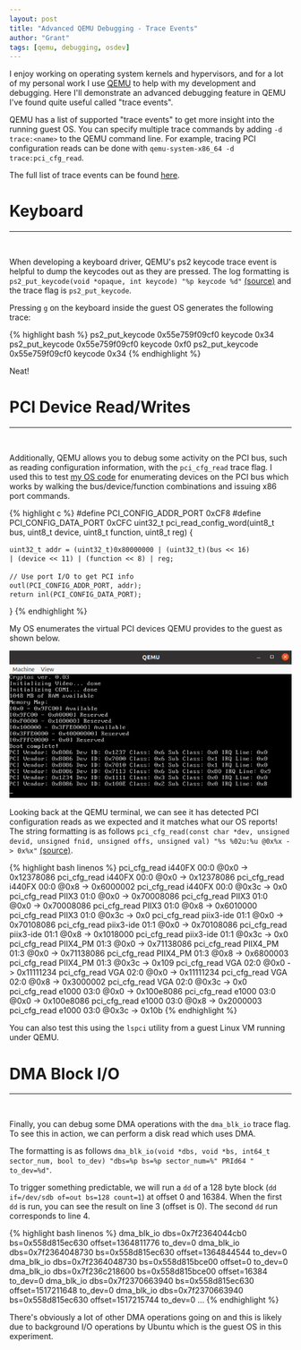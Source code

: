 ```yaml
---
layout: post
title: "Advanced QEMU Debugging - Trace Events"
author: "Grant"
tags: [qemu, debugging, osdev]
---
```


I enjoy working on operating system kernels and hypervisors, and for a lot of my personal work I use [QEMU](https://www.qemu.org/) to help with my development and debugging. Here I'll demonstrate an advanced debugging feature in QEMU I've found quite useful called "trace events".

QEMU has a list of supported "trace events" to get more insight into the running guest OS. You can specify multiple trace commands
by adding `-d trace:<name>` to the QEMU command line. For example, tracing PCI configuration reads can be done with `qemu-system-x86_64 -d trace:pci_cfg_read`.

The full list of trace events can be found [here](https://lxr.missinglinkelectronics.com/qemu+v2.5.1/trace-events).

# Keyboard

<hr>
<br>

When developing a keyboard driver, QEMU's ps2 keycode trace event is helpful to dump the keycodes out as they are pressed. The log formatting is `ps2_put_keycode(void *opaque, int keycode) "%p keycode %d"` [(source)](https://lxr.missinglinkelectronics.com/qemu+v2.5.1/trace-events#L233) and the trace flag is `ps2_put_keycode`.

Pressing `g` on the keyboard inside the guest OS generates the following trace:

{% highlight bash %}
ps2_put_keycode 0x55e759f09cf0 keycode 0x34
ps2_put_keycode 0x55e759f09cf0 keycode 0xf0
ps2_put_keycode 0x55e759f09cf0 keycode 0x34
{% endhighlight %}

Neat!
# PCI Device Read/Writes

<hr>
<br>

Additionally, QEMU allows you to debug some activity on the PCI bus, such as reading configuration information, with the `pci_cfg_read` trace flag. I used this to test
[my OS code](https://github.com/gfoudree/cryptos/blob/b90dd6832accc438a0d71aa4e954e50fcf507f13/src/pci.c#L7) for enumerating devices on the PCI bus which works by walking the bus/device/function combinations and issuing x86 port commands.

{% highlight c %}
#define PCI_CONFIG_ADDR_PORT 0xCF8
#define PCI_CONFIG_DATA_PORT 0xCFC
uint32_t pci_read_config_word(uint8_t bus, uint8_t device, 
    uint8_t function, uint8_t reg) {

    uint32_t addr = (uint32_t)0x80000000 | (uint32_t)(bus << 16) 
    | (device << 11) | (function << 8) | reg;

    // Use port I/O to get PCI info
    outl(PCI_CONFIG_ADDR_PORT, addr);
    return inl(PCI_CONFIG_DATA_PORT);
}
{% endhighlight %}

My OS enumerates the virtual PCI devices QEMU provides to the guest as shown below.

![Placeholder image](/assets/cryptos_pci_devs.png "Placeholder image")

Looking back at the QEMU terminal, we can see it has detected PCI configuration reads as we expected and it matches what our OS reports!
The string formatting is as follows `pci_cfg_read(const char *dev, unsigned devid, unsigned fnid, unsigned offs, unsigned val) "%s %02u:%u @0x%x -> 0x%x"` [(source)](https://lxr.missinglinkelectronics.com/qemu+v2.5.1/trace-events#L1615).

{% highlight bash linenos %}
pci_cfg_read i440FX 00:0 @0x0 -> 0x12378086
pci_cfg_read i440FX 00:0 @0x0 -> 0x12378086
pci_cfg_read i440FX 00:0 @0x8 -> 0x6000002
pci_cfg_read i440FX 00:0 @0x3c -> 0x0
pci_cfg_read PIIX3 01:0 @0x0 -> 0x70008086
pci_cfg_read PIIX3 01:0 @0x0 -> 0x70008086
pci_cfg_read PIIX3 01:0 @0x8 -> 0x6010000
pci_cfg_read PIIX3 01:0 @0x3c -> 0x0
pci_cfg_read piix3-ide 01:1 @0x0 -> 0x70108086
pci_cfg_read piix3-ide 01:1 @0x0 -> 0x70108086
pci_cfg_read piix3-ide 01:1 @0x8 -> 0x1018000
pci_cfg_read piix3-ide 01:1 @0x3c -> 0x0
pci_cfg_read PIIX4_PM 01:3 @0x0 -> 0x71138086
pci_cfg_read PIIX4_PM 01:3 @0x0 -> 0x71138086
pci_cfg_read PIIX4_PM 01:3 @0x8 -> 0x6800003
pci_cfg_read PIIX4_PM 01:3 @0x3c -> 0x109
pci_cfg_read VGA 02:0 @0x0 -> 0x11111234
pci_cfg_read VGA 02:0 @0x0 -> 0x11111234
pci_cfg_read VGA 02:0 @0x8 -> 0x3000002
pci_cfg_read VGA 02:0 @0x3c -> 0x0
pci_cfg_read e1000 03:0 @0x0 -> 0x100e8086
pci_cfg_read e1000 03:0 @0x0 -> 0x100e8086
pci_cfg_read e1000 03:0 @0x8 -> 0x2000003
pci_cfg_read e1000 03:0 @0x3c -> 0x10b
{% endhighlight %}


You can also test this using the `lspci` utility from a guest Linux VM running under QEMU.

# DMA Block I/O

<hr>
<br>

Finally, you can debug some DMA operations with the `dma_blk_io` trace flag. To see this in action, we can perform a disk read
which uses DMA.

The formatting is as follows `dma_blk_io(void *dbs, void *bs, int64_t sector_num, bool to_dev) "dbs=%p bs=%p sector_num=%" PRId64 " to_dev=%d"`.

To trigger something predictable, we will run a `dd` of a 128 byte block (`dd if=/dev/sdb of=out bs=128 count=1`) at offset 0 and 16384.
When the first `dd` is run, you can see the result on line 3 (offset is 0). The second `dd` run corresponds to line 4.

{% highlight bash linenos %}
dma_blk_io dbs=0x7f2364044cb0 bs=0x558d815ec630 offset=1364811776 to_dev=0
dma_blk_io dbs=0x7f2364048730 bs=0x558d815ec630 offset=1364844544 to_dev=0
dma_blk_io dbs=0x7f2364048730 bs=0x558d815bce00 offset=0 to_dev=0
dma_blk_io dbs=0x7f236c218600 bs=0x558d815bce00 offset=16384 to_dev=0
dma_blk_io dbs=0x7f2370663940 bs=0x558d815ec630 offset=1517211648 to_dev=0
dma_blk_io dbs=0x7f2370663940 bs=0x558d815ec630 offset=1517215744 to_dev=0
...
{% endhighlight %}

There's obviously a lot of other DMA operations going on and this is likely due to background I/O operations by Ubuntu which is the guest OS in this experiment.